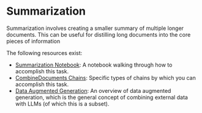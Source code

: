 # Summarization

Summarization involves creating a smaller summary of multiple longer documents.
This can be useful for distilling long documents into the core pieces of information

The following resources exist:
- [Summarization Notebook](/components/chains/combine_docs_examples/summarize.ipynb): A notebook walking through how to accomplish this task.
- [CombineDocuments Chains](/components/chains/combine_docs.md): Specific types of chains by which you can accomplish this task.
- [Data Augmented Generation](combine_docs.md): An overview of data augmented generation, which is the general concept of combining external data with LLMs (of which this is a subset).
